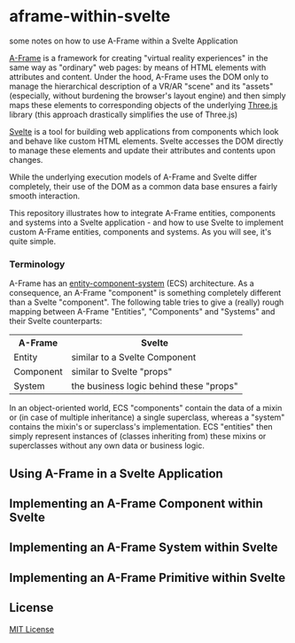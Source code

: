 # aframe-within-svelte #

some notes on how to use A-Frame within a Svelte Application

[A-Frame](https://github.com/aframevr/aframe) is a framework for creating "virtual reality experiences" in the same way as "ordinary" web pages: by means of HTML elements with attributes and content. Under the hood, A-Frame uses the DOM only to manage the hierarchical description of a VR/AR "scene" and its "assets" (especially, without burdening the browser's layout engine) and then simply maps these elements to corresponding objects of the underlying [Three.js](https://github.com/mrdoob/three.js/) library (this approach drastically simplifies the use of Three.js)

[Svelte](https://github.com/sveltejs/svelte) is a tool for building web applications from components which look and behave like custom HTML elements. Svelte accesses the DOM directly to manage these elements and update their attributes and contents upon changes.

While the underlying execution models of A-Frame and Svelte differ completely, their use of the DOM as a common data base ensures a fairly smooth interaction.

This repository illustrates how to integrate A-Frame entities, components and systems into a Svelte application - and how to use Svelte to implement custom A-Frame entities, components and systems. As you will see, it's quite simple.

### Terminology ###

A-Frame has an [entity-component-system](https://aframe.io/docs/1.3.0/introduction/entity-component-system.html) (ECS) architecture. As a consequence, an A-Frame "component" is something completely different than a Svelte "component". The following table tries to give a (really) rough mapping between A-Frame "Entities", "Components" and "Systems" and their Svelte counterparts:

<table><tbody>
<tr><th>A-Frame</th><th>Svelte</th></tr>
<tr><td>Entity</td><td>similar to a Svelte Component</td></tr>
<tr><td>Component</td><td>similar to Svelte "props"</td></tr>
<tr><td>System</td><td>the business logic behind these "props"</td></tr>
</tbody></table>

In an object-oriented world, ECS "components" contain the data of a mixin or (in case of multiple inheritance) a single superclass, whereas a "system" contains the mixin's or superclass's implementation. ECS "entities" then simply represent instances of (classes inheriting from) these mixins or superclasses without any own data or business logic.

## Using A-Frame in a Svelte Application ##

## Implementing an A-Frame Component within Svelte ##

## Implementing an A-Frame System within Svelte ##

## Implementing an A-Frame Primitive within Svelte ##

## License ##

[MIT License](LICENSE.md)

